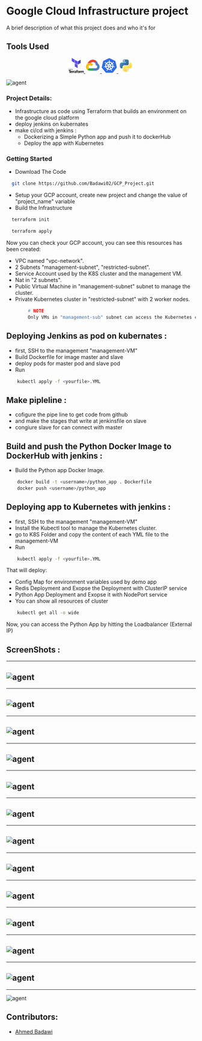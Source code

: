 
# Google Cloud Infrastructure project

A brief description of what this project does and who it's for

## Tools Used

<p align="center">
<a href="https://www.terraform.io/" target="_blank" rel="noreferrer"> <img src="https://raw.githubusercontent.com/AbdEl-RahmanKhaled/AbdEl-RahmanKhaled/main/icons/terraform/terraform-original-wordmark.svg" alt="terraform" width="40" height="40"/> </a> <a href="https://cloud.google.com" target="_blank" rel="noreferrer"> <img src="https://raw.githubusercontent.com/AbdEl-RahmanKhaled/AbdEl-RahmanKhaled/main/icons/googlecloud/googlecloud-original.svg" alt="gcp" width="40" height="40"/> </a> <a href="https://kubernetes.io" target="_blank" rel="noreferrer"> <img src="https://raw.githubusercontent.com/AbdEl-RahmanKhaled/AbdEl-RahmanKhaled/main/icons/kubernetes/kubernetes-icon.svg" alt="kubernetes" width="40" height="40"/> </a> <a href="https://www.python.org" target="_blank" rel="noreferrer"> <img src="https://raw.githubusercontent.com/AbdEl-RahmanKhaled/AbdEl-RahmanKhaled/main/icons/python/python-original.svg" alt="python" width="40" height="40"/> </a> <i class="fas fa-user"></i>
</p>

![agent]( https://github.com/Badawi02/GP-ITI-Infa/blob/main/images/MicrosoftTeams-image.png)

### Project Details:

 - Infrastructure as code using Terraform that builds an environment on the google cloud platform
 - deploy jenkins on kubernates
 - make ci/cd with jenkins :
     - Dockerizing a Simple Python app and push it to dockerHub
     - Deploy the app with Kubernetes 

### Getting Started

- Download The Code

```bash
  git clone https://github.com/Badawi02/GCP_Project.git
```
- Setup your GCP account, create new project and change the value of "project_name" variable
- Build the Infrastructure
```bash
  terraform init
```
```bash
  terraform apply
```
Now you can check your GCP account, you can see this resources has been created:
- VPC named "vpc-network".
- 2 Subnets "management-subnet", "restricted-subnet".
- Service Account used by the K8S cluster and the management VM.
- Nat in "2 subnets".
- Public Virtual Machine in "management-subnet" subnet to manage the cluster.
- Private Kubernetes cluster in "restricted-subnet" with 2 worker nodes.

```bash
        # NOTE
        Only VMs in "management-sub" subnet can access the Kubernetes cluster.
```


## Deploying Jenkins as pod on kubernates :
- first, SSH to the management "management-VM"
- Build Dockerfile for image master and slave
- deploy pods for master pod and slave pod
- Run 
```bash
    kubectl apply -f <yourfile>.YML
```


## Make pipleline :
- cofigure the pipe line to get code from github
- and make the stages that write at jenkinsfile on slave
- congiure slave for can connect with master 


## Build and push the Python Docker Image to DockerHub with jenkins :
- Build the Python app Docker Image.
```bash
    docker build -t <username>/python_app . Dockerfile
    docker push <username>/python_app
```

## Deploying app to Kubernetes with jenkins :
- first, SSH to the management "management-VM"
- Install the Kubectl tool to manage the Kubernetes cluster.
- go to K8S Folder and copy the content of each YML file to the management-VM
- Run 
```bash
    kubectl apply -f <yourfile>.YML
```
That will deploy:
- Config Map for environment variables used by demo app
- Redis Deployment and Exopse the Deployment with ClusterIP service
- Python App Deployment and Exopse it with NodePort service
- You can show all resources of cluster
```bash
    kubectl get all -o wide
```
Now, you can access the Python App by hitting the Loadbalancer (External IP) 

## ScreenShots :
----------------------------------------------------------------
![agent]( https://github.com/Badawi02/GP-ITI-Infa/blob/main/images/1.png)
-----------------------------------------------------------------
-----------------------------------------------------------------
![agent]( https://github.com/Badawi02/GP-ITI-Infa/blob/main/images/2.png)
-----------------------------------------------------------------
-----------------------------------------------------------------
![agent]( https://github.com/Badawi02/GP-ITI-Infa/blob/main/images/3.png)
-----------------------------------------------------------------
-----------------------------------------------------------------
![agent]( https://github.com/Badawi02/GP-ITI-Infa/blob/main/images/4.png)
-----------------------------------------------------------------
-----------------------------------------------------------------
![agent](https://github.com/Badawi02/GP-ITI-Infa/blob/main/images/5.png)
-----------------------------------------------------------------
-----------------------------------------------------------------
![agent](https://github.com/Badawi02/GP-ITI-Infa/blob/main/images/6.png)
-----------------------------------------------------------------
-----------------------------------------------------------------
![agent](https://github.com/Badawi02/GP-ITI-Infa/blob/main/images/7.png)
-----------------------------------------------------------------
-----------------------------------------------------------------
![agent](https://github.com/Badawi02/GP-ITI-Infa/blob/main/images/8.png)
-----------------------------------------------------------------
-----------------------------------------------------------------
![agent](https://github.com/Badawi02/GP-ITI-Infa/blob/main/images/9.png)
-----------------------------------------------------------------
-----------------------------------------------------------------
![agent](https://github.com/Badawi02/GP-ITI-Infa/blob/main/images/10.png)
-----------------------------------------------------------------
-----------------------------------------------------------------
![agent](https://github.com/Badawi02/GP-ITI-Infa/blob/main/images/11.png)
-----------------------------------------------------------------
-----------------------------------------------------------------
![agent](https://github.com/Badawi02/GP-ITI-Infa/blob/main/images/12.png)
-----------------------------------------------------------------
-----------------------------------------------------------------
![agent](https://github.com/Badawi02/GP-ITI-Infa/blob/main/images/13.png)

## Contributors:
- [Ahmed Badawi](https://github.com/Badawi02)

